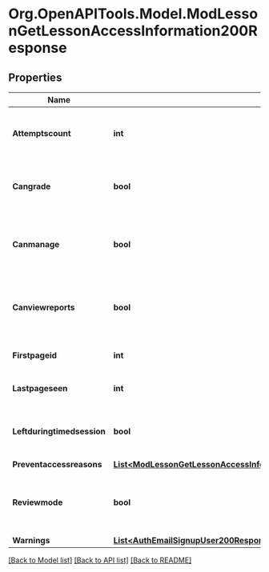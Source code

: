 # Org.OpenAPITools.Model.ModLessonGetLessonAccessInformation200Response

## Properties

Name | Type | Description | Notes
------------ | ------------- | ------------- | -------------
**Attemptscount** | **int** | The number of attempts done by the user. | [default to null]
**Cangrade** | **bool** | Whether the user can grade the lesson or not. | [default to null]
**Canmanage** | **bool** | Whether the user can manage the lesson or not. | [default to null]
**Canviewreports** | **bool** | Whether the user can view the lesson reports or not. | [default to null]
**Firstpageid** | **int** | The lesson first page id. | [default to null]
**Lastpageseen** | **int** | The last page seen id. | [default to null]
**Leftduringtimedsession** | **bool** | Whether the user left during a timed session. | [default to null]
**Preventaccessreasons** | [**List&lt;ModLessonGetLessonAccessInformation200ResponsePreventaccessreasonsInner&gt;**](ModLessonGetLessonAccessInformation200ResponsePreventaccessreasonsInner.md) |  | 
**Reviewmode** | **bool** | Whether the lesson is in review mode for the current user. | [default to null]
**Warnings** | [**List&lt;AuthEmailSignupUser200ResponseWarningsInner&gt;**](AuthEmailSignupUser200ResponseWarningsInner.md) |  | [optional] 

[[Back to Model list]](../README.md#documentation-for-models) [[Back to API list]](../README.md#documentation-for-api-endpoints) [[Back to README]](../README.md)

